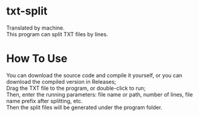 # txt-split
Translated by machine.  
This program can split TXT files by lines.
# How To Use
You can download the source code and compile it yourself, or you can download the compiled version in Releases;  
Drag the TXT file to the program, or double-click to run;  
Then, enter the running parameters: file name or path, number of lines, file name prefix after splitting, etc.  
Then the split files will be generated under the program folder.
